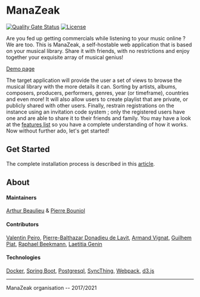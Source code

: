 # ManaZeak

[](https://github.com/ManaZeak/ManaZeak/workflows/build/badge.svg)
[![Quality Gate Status](https://sonarcloud.io/api/project_badges/measure?project=ManaZeak&metric=alert_status)](https://sonarcloud.io/dashboard?id=ManaZeak)
[![License](https://img.shields.io/github/license/ManaZeak/ManaZeak.svg)](https://github.com/ManaZeak/ManaZeak/blob/master/LICENSE.md)
[](https://badgen.net/badge/version/1.0.1/blue)

Are you fed up getting commercials while listening to your music online ? We are too. This is ManaZeak, a self-hostable web application that is based on your musical library. Share it with friends, with no restrictions and enjoy together your exquisite array of musical genius!

[Demo page](https://manazeak.github.io/)

The target application will provide the user a set of views to browse the musical library with the more details it can. Sorting by artists, albums, composers, producers, performers, genres, year (or timeframe), countries and even more! It will also allow users to create playlist that are private, or publicly shared with other users. Finally, restrain registrations on the instance using an invitation code system ; only the registered users have one and are able to share it to their friends and family. You may have a look at the [features list](https://github.com/ManaZeak/ManaZeak/wiki/%5BADM%5D-Features-list) so you have a complete understanding of how it works. Now without further ado, let's get started!

## Get Started

The complete installation process is described in this [article](https://github.com/ManaZeak/ManaZeak/wiki/%5BADM%5D-ManaZeak-installation).

## About

#### Maintainers
[Arthur Beaulieu](https://github.com/ArthurBeaulieu) & [Pierre Bouniol](https://github.com/Squadella)

#### Contributors

[Valentin Peiro](https://github.com/Oxydiz), [Pierre-Balthazar Donadieu de Lavit](https://github.com/Belash), [Armand Vignat](https://github.com/avignat), [Guilhem Piat](https://github.com/Syncrossus), [Raphael Beekmann](https://github.com/Asiberus), [Laetitia Genin](http://lmgtfy.com/?q=Laetitia+Genin)

#### Technologies

[Docker](https://github.com/docker), [Spring Boot](https://github.com/spring-projects/spring-boot), [Postgresql](https://github.com/postgres/postgres), [SyncThing](https://github.com/syncthing/syncthing), [Webpack](https://github.com/webpack/webpack), [d3.js](https://github.com/d3/d3)

---

ManaZeak organisation -- 2017/2021
